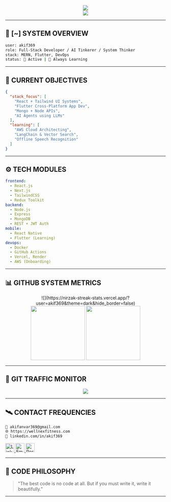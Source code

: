 <!-- Profile Interface -->
<div align="center">
  <img src="https://readme-typing-svg.herokuapp.com/?lines=Akif+Anvar%20%3A%20System+Online...;Full-Stack+Developer+%7C+AI+Explorer;Initiating+Code...&center=true&width=500&height=40&color=6E40C9&font=Fira%20Code&size=20" />
</div>

<div align="center">
  <img src="https://komarev.com/ghpvc/?username=akif369&label=Incoming%20Scans&color=64c6f3&style=flat-square" />
</div>

---

## 🧬 [~] SYSTEM OVERVIEW

```sh
user: akif369
role: Full-Stack Developer / AI Tinkerer / System Thinker
stack: MERN, Flutter, DevOps
status: 🚀 Active | 🧠 Always Learning
```

---

## 🧠 CURRENT OBJECTIVES

```json
{
  "stack_focus": [
    "React + Tailwind UI Systems",
    "Flutter Cross-Platform App Dev",
    "Mongo + Node APIs",
    "AI Agents using LLMs"
  ],
  "learning": [
    "AWS Cloud Architecting",
    "LangChain & Vector Search",
    "Offline Speech Recognition"
  ]
}
```

---

## ⚙️ TECH MODULES

```yaml
frontend:
  - React.js
  - Next.js
  - TailwindCSS
  - Redux Toolkit
backend:
  - Node.js
  - Express
  - MongoDB
  - REST + JWT Auth
mobile:
  - React Native
  - Flutter (Learning)
devops:
  - Docker
  - GitHub Actions
  - Vercel, Render
  - AWS (Onboarding)
```

---

## 📊 GITHUB SYSTEM METRICS

<p align="center">
  ![](https://nirzak-streak-stats.vercel.app/?user=akif369&theme=dark&hide_border=false)<br/>
  <img src="https://github-readme-stats.vercel.app/api?username=akif369&show_icons=true&theme=tokyonight&hide_border=true" height="170" />
  <img src="https://github-readme-stats.vercel.app/api/top-langs/?username=akif369&layout=compact&theme=tokyonight&hide_border=true" height="170" />
</p>

---

## 🔄 GIT TRAFFIC MONITOR

<p align="center">
  <img src="https://github-readme-activity-graph.vercel.app/graph?username=akif369&bg_color=1a1a1a&color=64c6f3&line=915EFF&point=FFFFFF&area=true&hide_border=true" />
</p>

---

## 🛰 CONTACT FREQUENCIES

```sh
📧 akifanvar369@gmail.com
🌐 https://wellnexfitness.com
🔗 linkedin.com/in/akif369
```

<p align="left">
  <a href="https://linkedin.com/in/akif369" target="_blank">
    <img alt="LinkedIn" src="https://cdn-icons-png.flaticon.com/512/174/174857.png" height="28" />
  </a>
  <a href="mailto:akifanvar369@gmail.com">
    <img alt="Email" src="https://cdn-icons-png.flaticon.com/512/732/732200.png" height="28" />
  </a>
  <a href="https://wellnexfitness.com" target="_blank">
    <img alt="Portfolio" src="https://cdn-icons-png.flaticon.com/512/841/841364.png" height="28" />
  </a>
</p>

---

## 📜 CODE PHILOSOPHY

> "The best code is no code at all. But if you must write it, write it beautifully."

---

<!-- Terminal aesthetic ends -->
